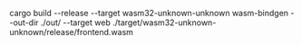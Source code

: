 cargo build --release --target wasm32-unknown-unknown
wasm-bindgen --out-dir ./out/ --target web ./target/wasm32-unknown-unknown/release/frontend.wasm
